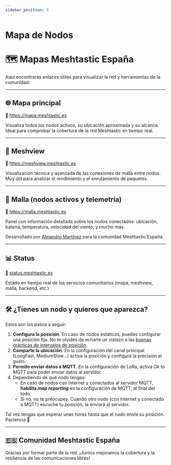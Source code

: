 ```yaml
---
sidebar_position: 8
---
```


# Mapa de Nodos

# 🗺️ Mapas Meshtastic España

Aquí encontrarás enlaces útiles para visualizar la red y herramientas de la comunidad:

---

## 🌐 Mapa principal

🔗 https://mapa.meshtastic.es

Visualiza todos los nodos activos, su ubicación aproximada y su alcance. Ideal para comprobar la cobertura de la red Meshtastic en tiempo real.

---

## 🧠 Meshview

🔗 https://meshview.meshtastic.es

Visualización técnica y avanzada de las conexiones de malla entre nodos. Muy útil para analizar el rendimiento y el enrutamiento de paquetes.

---

## 📡 Malla (nodos activos y telemetría)

🔗 https://malla.meshtastic.es

Panel con información detallada sobre los nodos conectados: ubicación, batería, temperatura, velocidad del viento, y mucho más.

Desarrollado por [Alejandro Martínez](https://github.com/zenitraM) para la comunidad Meshtastic España.

---

## 📊 Status

🔗 [status.meshtastic.es](https://status.meshtastic.es/status/servicios/)

Estado en tiempo real de los servicios comunitarios (mapa, meshview, malla, backend, etc.)

---

## 🛠️ ¿Tienes un nodo y quieres que aparezca?

Estos son los pasos a seguir:

1. **Configura la posición**. En caso de nodos estáticos, puedes configurar una posición fija. No te olvides de echarle un vistazo a las [buenas prácticas de intervalos de posición](buenas-practicas.md#posición).
2. **Comparte la ubicación**. En la configuración del canal principal (LongFast, MediumSlow...) activa la posición y configura la precisión al gusto.
3. **Permite enviar datos a MQTT**. En la configuración de LoRa, activa _Ok to MQTT_ para poder enviar datos al servidor.
4. Dependiendo de qué nodo tengas:
    - En caso de nodos con Internet y conectados al servidor MQTT, **habilita _map reporting_** en la configuración de MQTT, al final del todo.
    - Si no, no te preocupes. Cuando otro nodo (con Internet y conectado a MQTT) escuche tu posición, la enviará al servidor.

Tal vez tengas que esperar unas horas hasta que el nodo envíe su posición. Paciencia 🧘

---

## 🇪🇸 Comunidad Meshtastic España

Gracias por formar parte de la red. ¡Juntos mejoramos la cobertura y la resiliencia de las comunicaciones libres!
